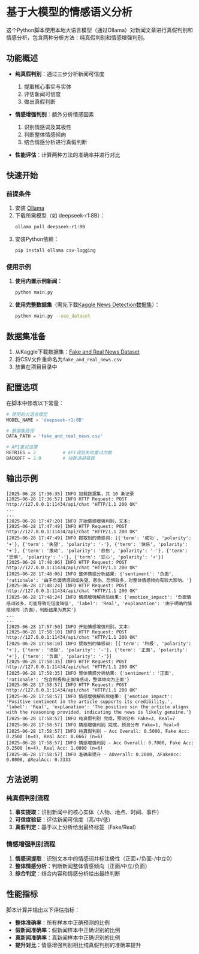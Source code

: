 # 基于大模型的情感语义分析

这个Python脚本使用本地大语言模型（通过Ollama）对新闻文章进行真假判别和情感分析，包含两种分析方法：纯真假判别和情感增强判别。

## 功能概述

- **纯真假判别**：通过三步分析新闻可信度
  1. 提取核心事实与实体
  2. 评估新闻可信度
  3. 做出真假判断
  
- **情感增强判别**：额外分析情感因素
  1. 识别情感词及其极性
  2. 判断整体情感倾向
  3. 结合情感分析进行真假判断

- **性能评估**：计算两种方法的准确率并进行对比

## 快速开始

### 前提条件
1. 安装 [Ollama](https://ollama.com/)
2. 下载所需模型（如 deepseek-r1:8B）：
   ```bash
   ollama pull deepseek-r1:8B
   ```
3. 安装Python依赖：
   ```bash
   pip install ollama csv-logging
   ```

### 使用示例

1. **使用内置示例新闻**：
   ```bash
   python main.py
   ```

2. **使用完整数据集**（需先下载[Kaggle News Detection数据集](https://www.kaggle.com/datasets/clmentbisaillon/fake-and-real-news-dataset)）：
   ```bash
   python main.py --use_dataset
   ```

## 数据集准备

1. 从Kaggle下载数据集：[Fake and Real News Dataset](https://www.kaggle.com/datasets/clmentbisaillon/fake-and-real-news-dataset)
2. 将CSV文件重命名为`fake_and_real_news.csv`
3. 放置在项目目录中

## 配置选项

在脚本中修改以下常量：

```python
# 使用的大语言模型
MODEL_NAME = 'deepseek-r1:8B'

# 数据集路径
DATA_PATH = 'fake_and_real_news.csv'

# API重试设置
RETRIES = 2          # API调用失败重试次数
BACKOFF = 2.0        # 指数退避基数
```

## 输出示例

```log
[2025-06-28 17:36:35] INFO 加载数据集，共 10 条记录
[2025-06-28 17:36:57] INFO HTTP Request: POST http://127.0.0.1:11434/api/chat "HTTP/1.1 200 OK"
...
...
[2025-06-28 17:47:20] INFO 开始情感增强判别，文本: 
[2025-06-28 17:47:49] INFO HTTP Request: POST http://127.0.0.1:11434/api/chat "HTTP/1.1 200 OK"
[2025-06-28 17:47:49] INFO 提取到的情感词: [{'term': '成功', 'polarity': '+'}, {'term': '失望', 'polarity': '-'}, {'term': '快乐', 'polarity': '+'}, {'term': '激动', 'polarity': '悲伤', 'polarity': '-'}, {'term': '恐惧', 'polarity': '-'}, {'term': '安心', 'polarity': '+'}]
[2025-06-28 17:48:06] INFO HTTP Request: POST http://127.0.0.1:11434/api/chat "HTTP/1.1 200 OK"
[2025-06-28 17:48:06] INFO 整体情感分析结果: {'sentiment': '负面', 'rationale': '由于负面情感词如失望、悲伤、恐惧较多，对整体情感倾向有较大影响。'}
[2025-06-28 17:48:24] INFO HTTP Request: POST http://127.0.0.1:11434/api/chat "HTTP/1.1 200 OK"
[2025-06-28 17:48:24] INFO 情感增强解析后结果: {'emotion_impact': '负面情感词较多，可能导致可信度降低', 'label': 'Real', 'explanation': '由于明确的情感倾向（负面），判断结果为真实'}
...
...
[2025-06-28 17:57:50] INFO 开始情感增强判别，文本: 
[2025-06-28 17:58:10] INFO HTTP Request: POST http://127.0.0.1:11434/api/chat "HTTP/1.1 200 OK"
[2025-06-28 17:58:10] INFO 提取到的情感词: [{'term': '积极', 'polarity': '+'}, {'term': '消极', 'polarity': '-'}, {'term': '正面', 'polarity': '+'}, {'term': '负面', 'polarity': '-'}]
[2025-06-28 17:58:35] INFO HTTP Request: POST http://127.0.0.1:11434/api/chat "HTTP/1.1 200 OK"
[2025-06-28 17:58:35] INFO 整体情感分析结果: {'sentiment': '正面', 'rationale': '包含积极和正面情感词，整体倾向为正面'}
[2025-06-28 17:58:57] INFO HTTP Request: POST http://127.0.0.1:11434/api/chat "HTTP/1.1 200 OK"
[2025-06-28 17:58:57] INFO 情感增强解析后结果: {'emotion_impact': 'Positive sentiment in the article supports its credibility.', 'label': 'Real', 'explanation': 'The positive sin the article aligns with the reasoning provided, indicating the news is likely genuine.'}
[2025-06-28 17:58:57] INFO 纯真假判别 完成，预测分布 Fake=3, Real=7
[2025-06-28 17:58:57] INFO 情感增强判别 完成，预测分布 Fake=1, Real=9
[2025-06-28 17:58:57] INFO 纯真假判别 - Acc Overall: 0.5000, Fake Acc: 0.2500 (n=4), Real Acc: 0.6667 (n=6)
[2025-06-28 17:58:57] INFO 情感增强判别 - Acc Overall: 0.7000, Fake Acc: 0.2500 (n=4), Real Acc: 1.0000 (n=6)
[2025-06-28 17:58:57] INFO 准确率提升 - ΔOverall: 0.2000, ΔFakeAcc: 0.0000, ΔRealAcc: 0.3333
```

## 方法说明

### 纯真假判别流程
1. **事实提取**：识别新闻中的核心实体（人物、地点、时间、事件）
2. **可信度验证**：评估新闻可信度（高/中/低）
3. **真假判定**：基于以上分析给出最终标签（Fake/Real）

### 情感增强判别流程
1. **情感词提取**：识别文本中的情感词并标注极性（正面+/负面-/中立0）
2. **整体情感分析**：判断新闻整体情感倾向（正面/中立/负面）
3. **综合判定**：结合内容和情感分析给出最终判断

## 性能指标

脚本计算并输出以下评估指标：
- **整体准确率**：所有样本中正确预测的比例
- **假新闻准确率**：假新闻样本中正确识别的比例
- **真新闻准确率**：真新闻样本中正确识别的比例
- **提升对比**：情感增强判别相比纯真假判别的准确率提升

